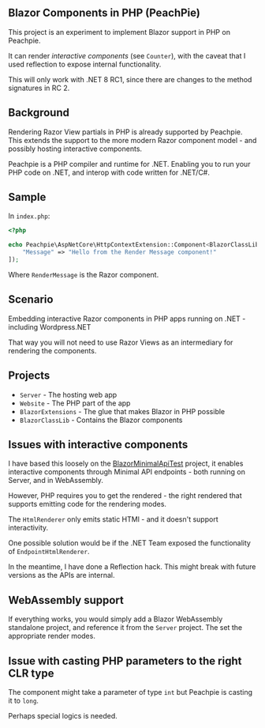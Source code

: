 ## Blazor Components in PHP (PeachPie)

This project is an experiment to implement Blazor support in PHP on Peachpie.

It can render _interactive components_ (see ``Counter``), with the caveat that I used reflection to expose internal functionality.

This will only work with .NET 8 RC1, since there are changes to the method signatures in RC 2.

## Background

Rendering Razor View partials in PHP is already supported by Peachpie. This extends the support to the more modern Razor component model - and possibly hosting interactive components.

Peachpie is a PHP compiler and runtime for .NET. Enabling you to run your PHP code on .NET, and interop with code written for .NET/C#.

## Sample

In ``index.php``:

```php
<?php

echo Peachpie\AspNetCore\HttpContextExtension::Component<BlazorClassLib\RenderMessage>([
    "Message" => "Hello from the Render Message component!"
]);
```

Where ``RenderMessage`` is the Razor component.

## Scenario

Embedding interactive Razor components in PHP apps running on .NET  - including Wordpress.NET

That way you will not need to use Razor Views as an intermediary for rendering the components.

## Projects

* ``Server`` - The hosting web app
* ``Website`` - The PHP part of the app
* ``BlazorExtensions`` - The glue that makes Blazor in PHP possible
* ``BlazorClassLib`` - Contains the Blazor components

## Issues with interactive components

I have based this loosely on the [BlazorMinimalApiTest](https://github.com/marinasundstrom/BlazorMinimalApiTest) project, it enables interactive components through Minimal API endpoints - both running on Server, and in WebAssembly.

However, PHP requires you to get the rendered - the right rendered that supports emitting code for the rendering modes.

The ``HtmlRenderer`` only emits static HTMl - and it doesn't support interactivity.

One possible solution would be if the .NET Team exposed the functionality of ``EndpointHtmlRenderer``.

In the meantime, I have done a Reflection hack. This might break with future versions as the APIs are internal.

## WebAssembly support

If everything works, you would simply add a Blazor WebAssembly standalone project, and reference it from the ``Server`` project. The set the appropriate render modes.

## Issue with casting PHP parameters to the right CLR type

The component might take a parameter of type ``int`` but Peachpie is casting it to ``long``.

Perhaps special logics is needed.

